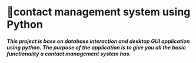 # 📓contact management system using Python
<h5>This project is base on database interaction and desktop GUI application using python. The purpose of the application is to give you all the basic functionality a contact management system has.<h5/>
